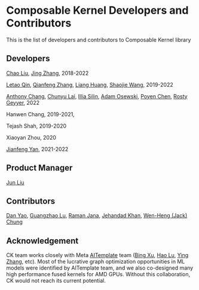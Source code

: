 # Composable Kernel Developers and Contributors

This is the list of developers and contributors to Composable Kernel library


## Developers
[Chao Liu](https://github.com/asroy), [Jing Zhang](https://github.com/zjing14), 2018-2022

[Letao Qin](https://github.com/ltqin), [Qianfeng Zhang](https://github.com/qianfengz), [Liang Huang](https://github.com/carlushuang), [Shaojie Wang](https://github.com/shaojiewang), 2019-2022

[Anthony Chang](https://github.com/rosenrodt), [Chunyu Lai](https://github.com/rocking5566), [Illia Silin](https://github.com/illsilin), [Adam Osewski](https://github.com/aosewski), [Poyen Chen](https://github.com/poyenc), [Rosty Geyyer](https://github.com/geyyer), 2022

Hanwen Chang, 2019-2021,

Tejash Shah, 2019-2020

Xiaoyan Zhou, 2020

[Jianfeng Yan](https://github.com/j4yan), 2021-2022


## Product Manager
[Jun Liu](https://github.com/junliume)


## Contributors
[Dan Yao](https://github.com/danyao12), [Guangzhao Lu](https://github.com/guangzlu), [Raman Jana](https://github.com/ramjana), [Jehandad Khan](https://github.com/JehandadKhan), [Wen-Heng (Jack) Chung](https://github.com/whchung)


## Acknowledgement
CK team works closely with Meta [AITemplate](https://github.com/facebookincubator/AITemplate) team ([Bing Xu](https://github.com/antinucleon), [Hao Lu](https://github.com/hlu1), [Ying Zhang](https://github.com/ipiszy), etc). Most of the lucrative graph optimization opportunities in ML models were identified by AITemplate team, and we also co-designed many high performance fused kernels for AMD GPUs. Without this collaboration, CK would not reach its current potential.

